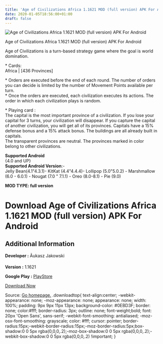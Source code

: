 ```yaml
---
title: 'Age of Civilizations Africa 1.1621 MOD (full version) APK For Android'
date: 2020-01-05T18:56:00+01:00
draft: false
---
```


![Age of Civilizations Africa 1.1621 MOD (full version) APK For Android](https://i0.wp.com/apkhome.net/wp-content/uploads/2020/01/Age-of-Civilizations-Africa-1.1621-MOD-full-version.png "Age of Civilizations Africa 1.1621 MOD (full version) APK For Android")

  

Age of Civilizations Africa 1.1621 MOD (full version) APK For Android

Age of Civilizations is a turn-based strategy game where the goal is world domination.

\* Cards:  
Africa | \[436 Provinces\]

\* Orders are executed before the end of each round. The number of orders you can decide is limited by the number of Movement Points available per turn.  
\* Once the orders are executed, each civilization executes its actions. The order in which each civilization plays is random.

\* Playing card :  
The capital is the most important province of a civilization. If you lose your capital for 3 turns, your civilization will disappear. If you capture the capital of another civilization, you will get all of its provinces. Capitals have a 15% defense bonus and a 15% attack bonus. The buildings are all already built in capitals.  
The transparent provinces are neutral. The provinces marked in color belong to other civilizations.

**Supported Android**  
{4.0 and UP}  
**Supported Android Version**:-  
Jelly Bean(4.1"4.3.1)- KitKat (4.4"4.4.4)- Lollipop (5.0"5.0.2) - Marshmallow (6.0 - 6.0.1) - Nougat (7.0 " 7.1.1) - Oreo (8.0-8.1) - Pie (9.0)

**MOD TYPE: full version**

Download Age of Civilizations Africa 1.1621 MOD (full version) APK For Android
==============================================================================

Additional Information
----------------------

**Developer :** Ãukasz Jakowski

**Version :** 1.1621

**Google Play :** [PlayStore](https://play.google.com/store/apps/details?id=age.of.civilizations.africa.lukasz.jakowski)

  

[Download Now](https://store4app.co/post/age-of-civilizations-africa-1-1621-mod-full-version-apk-for-android_1578246744)

  
Source: [Go homepage.](https://store4app.co/post/age-of-civilizations-africa-1-1621-mod-full-version-apk-for-android_1578246744) .downloadtop{ text-align:center; -webkit-appearance: none; -moz-appearance: none; appearance: none; width: 100%; padding: 9px 9px 11px 13px; background-color: #0EBD3F; border: none; color:#fff; border-radius: 3px; outline: none; font-weight;bold; font: 20px 'Open Sans', sans-serif; -webkit-font-smoothing: antialiased; -moz-osx-font-smoothing: grayscale; color: #fff; cursor: pointer; border-radius:15px;-webkit-border-radius:15px;-moz-border-radius:5px;box-shadow:0 0 5px rgba(0,0,0,.2);-moz-box-shadow:0 0 5px rgba(0,0,0,.2);-webkit-box-shadow:0 0 5px rgba(0,0,0,.2) !important; }